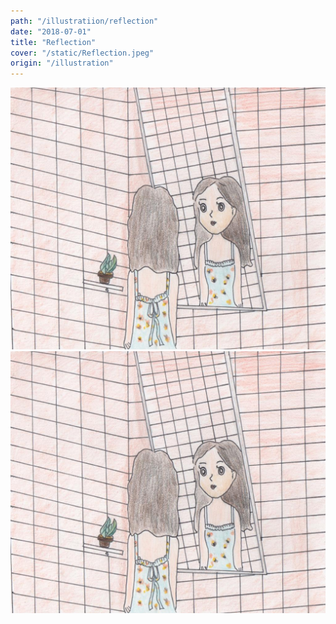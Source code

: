 ```yaml
---
path: "/illustratiion/reflection"
date: "2018-07-01"
title: "Reflection"
cover: "/static/Reflection.jpeg"
origin: "/illustration"
---
```

<zoom-image 
  src='/static/Reflection.jpeg' 
  zoomSrc='/static/Reflection.jpeg' 
  caption='Javia - Reflection'>
</zoom-image>
<hidden>
    <img src='/static/Reflection.jpeg' />
    <img src='/static/Reflection.jpeg' />
</hidden>
